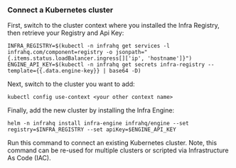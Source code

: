 ### Connect a Kubernetes cluster

First, switch to the cluster context where you installed the Infra Registry, then retrieve your Registry and Api Key:

```
INFRA_REGISTRY=$(kubectl -n infrahq get services -l infrahq.com/component=registry -o jsonpath="{.items.status.loadBalancer.ingress[]['ip', 'hostname']}")
ENGINE_API_KEY=$(kubectl -n infrahq get secrets infra-registry --template={{.data.engine-key}} | base64 -D)
```

Next, switch to the cluster you want to add:

```
kubectl config use-context <your other context name>
```

Finally, add the new cluster by installing the Infra Engine:

```
helm -n infrahq install infra-engine infrahq/engine --set registry=$INFRA_REGISTRY --set apiKey=$ENGINE_API_KEY
```

Run this command to connect an existing Kubernetes cluster. Note, this command can be re-used for multiple clusters or scripted via Infrastructure As Code (IAC).
